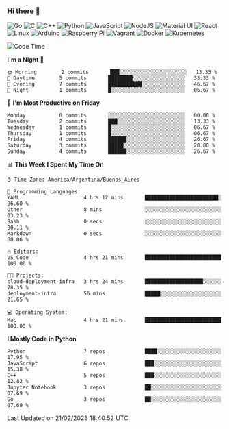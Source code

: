 ### Hi there 👋

![Go](https://img.shields.io/badge/go-%2300ADD8.svg?style=for-the-badge&logo=go&logoColor=white)
![C](https://img.shields.io/badge/c-%2300599C.svg?style=for-the-badge&logo=c&logoColor=white)
![C++](https://img.shields.io/badge/c++-%2300599C.svg?style=for-the-badge&logo=c%2B%2B&logoColor=white)
![Python](https://img.shields.io/badge/python-3670A0?style=for-the-badge&logo=python&logoColor=ffdd54)
![JavaScript](https://img.shields.io/badge/javascript-%23323330.svg?style=for-the-badge&logo=javascript&logoColor=%23F7DF1E)
![NodeJS](https://img.shields.io/badge/node.js-6DA55F?style=for-the-badge&logo=node.js&logoColor=white)
![Material UI](https://img.shields.io/badge/materialui-%230081CB.svg?style=for-the-badge&logo=material-ui&logoColor=white)
![React](https://img.shields.io/badge/react-%2320232a.svg?style=for-the-badge&logo=react&logoColor=%2361DAFB)
![Linux](https://img.shields.io/badge/Linux-FCC624?style=for-the-badge&logo=linux&logoColor=black)
![Arduino](https://img.shields.io/badge/-Arduino-00979D?style=for-the-badge&logo=Arduino&logoColor=white)
![Raspberry Pi](https://img.shields.io/badge/-RaspberryPi-C51A4A?style=for-the-badge&logo=Raspberry-Pi)
![Vagrant](https://img.shields.io/badge/vagrant-%231563FF.svg?style=for-the-badge&logo=vagrant&logoColor=white)
![Docker](https://img.shields.io/badge/docker-%230db7ed.svg?style=for-the-badge&logo=docker&logoColor=white)
![Kubernetes](https://img.shields.io/badge/kubernetes-%23326ce5.svg?style=for-the-badge&logo=kubernetes&logoColor=white)

<!-- ![Jupyter Notebook](https://img.shields.io/badge/jupyter-%23FA0F00.svg?style=for-the-badge&logo=jupyter&logoColor=white) -->
<!-- ![Java](https://img.shields.io/badge/java-%23ED8B00.svg?style=for-the-badge&logo=java&logoColor=white) -->
<!-- ![Git](https://img.shields.io/badge/git-%23F05033.svg?style=for-the-badge&logo=git&logoColor=white) -->

<!--START_SECTION:waka-->
![Code Time](http://img.shields.io/badge/Code%20Time-256%20hrs%2017%20mins-blue)

**I'm a Night 🦉** 

```text
🌞 Morning        2 commits       ███░░░░░░░░░░░░░░░░░░░░░░   13.33 % 
🌆 Daytime        5 commits       ████████░░░░░░░░░░░░░░░░░   33.33 % 
🌃 Evening        7 commits       ███████████░░░░░░░░░░░░░░   46.67 % 
🌙 Night          1 commits       █░░░░░░░░░░░░░░░░░░░░░░░░   06.67 % 

```
📅 **I'm Most Productive on Friday** 

```text
Monday           0 commits       ░░░░░░░░░░░░░░░░░░░░░░░░░   00.00 % 
Tuesday          2 commits       ███░░░░░░░░░░░░░░░░░░░░░░   13.33 % 
Wednesday        1 commits       █░░░░░░░░░░░░░░░░░░░░░░░░   06.67 % 
Thursday         1 commits       █░░░░░░░░░░░░░░░░░░░░░░░░   06.67 % 
Friday           4 commits       ██████░░░░░░░░░░░░░░░░░░░   26.67 % 
Saturday         3 commits       █████░░░░░░░░░░░░░░░░░░░░   20.00 % 
Sunday           4 commits       ██████░░░░░░░░░░░░░░░░░░░   26.67 % 

```


📊 **This Week I Spent My Time On** 

```text
⌚︎ Time Zone: America/Argentina/Buenos_Aires

💬 Programming Languages: 
YAML                     4 hrs 12 mins       ████████████████████████░   96.60 % 
Other                    8 mins              ░░░░░░░░░░░░░░░░░░░░░░░░░   03.23 % 
Bash                     0 secs              ░░░░░░░░░░░░░░░░░░░░░░░░░   00.11 % 
Markdown                 0 secs              ░░░░░░░░░░░░░░░░░░░░░░░░░   00.06 % 

🔥 Editors: 
VS Code                  4 hrs 21 mins       █████████████████████████   100.00 % 

🐱‍💻 Projects: 
cloud-deployment-infra   3 hrs 24 mins       ███████████████████░░░░░░   78.35 % 
deployment-infra         56 mins             █████░░░░░░░░░░░░░░░░░░░░   21.65 % 

💻 Operating System: 
Mac                      4 hrs 21 mins       █████████████████████████   100.00 % 

```

**I Mostly Code in Python** 

```text
Python                   7 repos             ████░░░░░░░░░░░░░░░░░░░░░   17.95 % 
JavaScript               6 repos             ███░░░░░░░░░░░░░░░░░░░░░░   15.38 % 
C++                      5 repos             ███░░░░░░░░░░░░░░░░░░░░░░   12.82 % 
Jupyter Notebook         3 repos             ██░░░░░░░░░░░░░░░░░░░░░░░   07.69 % 
Go                       3 repos             ██░░░░░░░░░░░░░░░░░░░░░░░   07.69 % 

```



 Last Updated on 21/02/2023 18:40:52 UTC
<!--END_SECTION:waka-->

<!--
**aibarbetta/aibarbetta** is a ✨ _special_ ✨ repository because its `README.md` (this file) appears on your GitHub profile.

Here are some ideas to get you started:

- 🔭 I’m currently working on ...
- 🌱 I’m currently learning ...
- 👯 I’m looking to collaborate on ...
- 🤔 I’m looking for help with ...
- 💬 Ask me about ...
- 📫 How to reach me: ...
- 😄 Pronouns: ...
- ⚡ Fun fact: ...
-->
